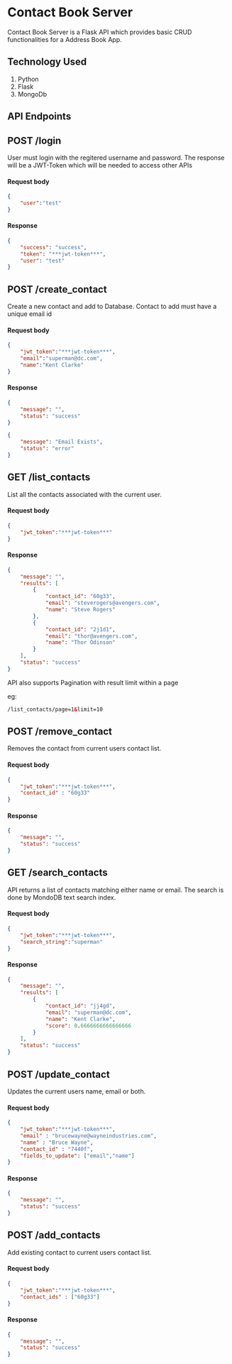 # Contact Book Server

Contact Book Server is a Flask API which provides basic CRUD functionalities for a Address Book App.

## Technology Used

1. Python
2. Flask
3. MongoDb


## API Endpoints

## POST /login
User must login with the regitered username and password. The response will be a JWT-Token which will be needed to access other APIs
#### Request body
``` json
{
    "user":"test"
}
```

#### Response
``` json 
{
    "success": "success",
    "token": "***jwt-token***",
    "user": "test"
}
```

## POST /create_contact
 Create a new contact and add to Database. Contact to add must have a unique email id 
#### Request body
``` json
{
    "jwt_token":"***jwt-token***",
    "email":"superman@dc.com",
    "name":"Kent Clarke"
}
```

#### Response

``` json 
{
    "message": "",
    "status": "success"
}
```
``` json 
{
    "message": "Email Exists",
    "status": "error"
}
```


## GET /list_contacts
List all the contacts associated with the current user.
#### Request body
``` json
{
    "jwt_token":"***jwt-token***"
}
```
#### Response

``` json 
{
    "message": "",
    "results": [
        {
            "contact_id": "60g33",
            "email": "steverogers@avengers.com",
            "name": "Steve Rogers"
        },
        {
            "contact_id": "2j1d1",
            "email": "thor@avengers.com",
            "name": "Thor Odinson"
        }
    ],
    "status": "success"
}
```
API also supports Pagination with result limit within a page

eg:
``` html
/list_contacts/page=1&limit=10
```

## POST /remove_contact
Removes the contact from current users contact list.
#### Request body
``` json
{
    "jwt_token":"***jwt-token***",
    "contact_id" : "60g33"
}
```

#### Response

``` json 
{
    "message": "",
    "status": "success"
}
```

## GET /search_contacts
API returns a list of contacts matching either name or email. The search is done by MondoDB text search index. 
#### Request body
``` json
{
    "jwt_token":"***jwt-token***",
    "search_string":"superman"
}
```

#### Response

``` json 
{
    "message": "",
    "results": [
        {
            "contact_id": "jj4gd",
            "email": "superman@dc.com",
            "name": "Kent Clarke",
            "score": 0.6666666666666666
        }
    ],
    "status": "success"
}
```

## POST /update_contact
Updates the current users name, email or both.
#### Request body
``` json
{
    "jwt_token":"***jwt-token***",
    "email" : "brucewayne@wayneindustries.com",
    "name" : "Bruce Wayne",
    "contact_id" : "7440f",
    "fields_to_update": ["email","name"]
}
```

#### Response

``` json 
{
    "message": "",
    "status": "success"
}
```
## POST /add_contacts
Add existing contact to current users contact list.
#### Request body
``` json
{
    "jwt_token":"***jwt-token***",
    "contact_ids" : ["60g33"]
}
```

#### Response

``` json 
{
    "message": "",
    "status": "success"
}
```